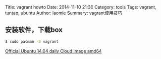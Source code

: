 Title: vagrant howto 
Date: 2014-11-10 21:30
Category: tools 
Tags: vagrant, tuntap, ubuntu
Author: laomie
Summary: vagrant使用技巧


安装软件，下载box
---------
```bash
$ sudo pacman -S vagrant
```
[Official Ubuntu 14.04 daily Cloud Image amd64](https://cloud-images.ubuntu.com/vagrant/trusty/current/trusty-server-cloudimg-amd64-vagrant-disk1.box) 


